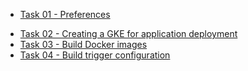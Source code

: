 * [Task 01 - Preferences](https://github.com/sunpyopark/aws/blob/master/guide/ElasticBeanstalk/guide-01.md "Guide 01 - Beanstalk")
+ [Task 02 - Creating a GKE for application deployment](https://github.com/sunpyopark/Hands-on_Kubernetes/blob/master/guide/guide-03/task-02.md "Guide 01 - Beanstalk")
+ [Task 03 - Build Docker images](https://github.com/sunpyopark/aws/blob/master/guide/ElasticBeanstalk/guide-01.md "Guide 01 - Beanstalk")
+ [Task 04 - Build trigger configuration](https://github.com/sunpyopark/aws/blob/master/guide/ElasticBeanstalk/guide-01.md "Guide 01 - Beanstalk")
